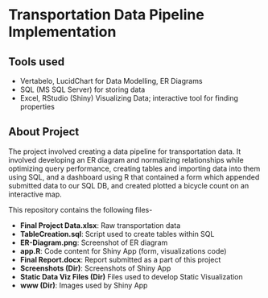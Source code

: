 # Transportation Data Pipeline Implementation

## Tools used
- Vertabelo, LucidChart for Data Modelling, ER Diagrams
- SQL (MS SQL Server) for storing data
- Excel, RStudio (Shiny) Visualizing Data; interactive tool for finding properties

## About Project
The project involved creating a data pipeline for transportation data. It involved developing an ER diagram and normalizing relationships while optimizing query performance, creating tables and importing data into them using SQL, and a dashboard using R that contained a form which appended submitted data to our SQL DB, and created plotted a bicycle count on an interactive map.

This repository contains the following files-
- __Final Project Data.xlsx__: Raw transportation data
- __TableCreation.sql__: Script used to create tables within SQL
- __ER-Diagram.png__: Screenshot of ER diagram
- __app.R__: Code content for Shiny App (form, visualizations code)
- __Final Report.docx__: Report submitted as a part of this project
- __Screenshots (Dir)__: Screenshots of Shiny App
- __Static Data Viz Files (Dir)__ Files used to develop Static Visualization
- __www (Dir)__: Images used by Shiny App